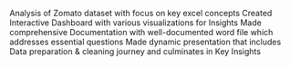 Analysis of Zomato dataset with focus on key excel concepts
Created Interactive Dashboard with various visualizations for Insights
Made comprehensive Documentation with well-documented word file which addresses essential questions
Made dynamic presentation that includes Data preparation & cleaning journey and culminates in Key Insights
